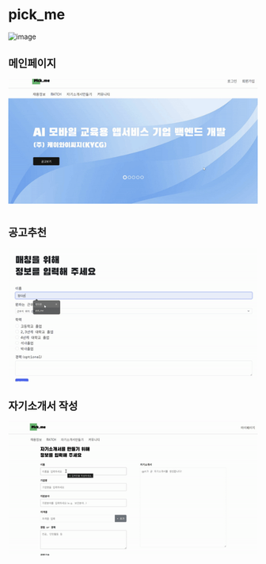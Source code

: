 # pick_me
![image](https://github.com/user-attachments/assets/2b4a69a2-79bc-4fb5-b1c6-e4d641197728)

## 메인페이지
![Alt Text](gifs/메인.gif)
## 공고추천
![Alt Text](gifs/매칭.gif)
## 자기소개서 작성
![Alt Text](gifs/자기소개서.gif)
